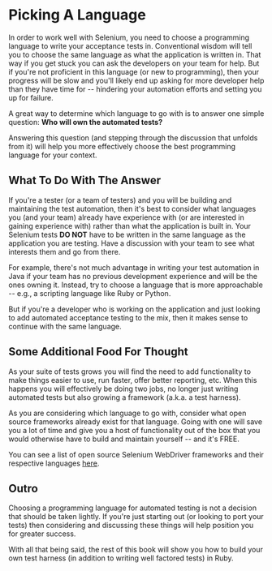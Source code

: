 # Picking A Language

In order to work well with Selenium, you need to choose a programming language to write your acceptance tests in. Conventional wisdom will tell you to choose the same language as what the application is written in. That way if you get stuck you can ask the developers on your team for help. But if you're not proficient in this language (or new to programming), then your progress will be slow and you'll likely end up asking for more developer help than they have time for -- hindering your automation efforts and setting you up for failure.

A great way to determine which language to go with is to answer one simple question: __Who will own the automated tests?__

Answering this question (and stepping through the discussion that unfolds from it) will help you more effectively choose the best programming language for your context.

## What To Do With The Answer

If you're a tester (or a team of testers) and you will be building and maintaining the test automation, then it's best to consider what languages you (and your team) already have experience with (or are interested in gaining experience with) rather than what the application is built in. Your Selenium tests __DO NOT__ have to be written in the same language as the application you are testing. Have a discussion with your team to see what interests them and go from there.

For example, there's not much advantage in writing your test automation in Java if your team has no previous development experience and will be the ones owning it. Instead, try to choose a language that is more approachable -- e.g., a scripting language like Ruby or Python.

But if you're a developer who is working on the application and just looking to add automated acceptance testing to the mix, then it makes sense to continue with the same language.

## Some Additional Food For Thought

As your suite of tests grows you will find the need to add functionality to make things easier to use, run faster, offer better reporting, etc. When this happens you will effectively be doing two jobs, no longer just writing automated tests but also growing a framework (a.k.a. a test harness).

As you are considering which language to go with, consider what open source frameworks already exist for that language. Going with one will save you a lot of time and give you a host of functionality out of the box that you would otherwise have to build and maintain yourself -- and it's FREE.

You can see a list of open source Selenium WebDriver frameworks and their respective languages [here](http://davehaeffner.com/resources/selenium-frameworks/).

## Outro

Choosing a programming language for automated testing is not a decision that should be taken lightly. If you're just starting out (or looking to port your tests) then considering and discussing these things will help position you for greater success.

With all that being said, the rest of this book will show you how to build your own test harness (in addition to writing well factored tests) in Ruby.
